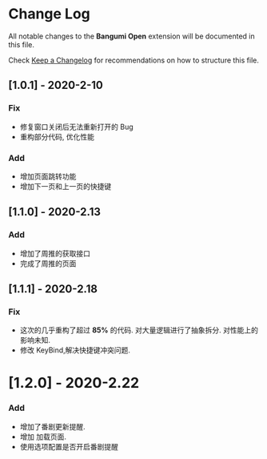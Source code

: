 # Change Log

All notable changes to the **Bangumi Open** extension will be documented in this file.

Check [Keep a Changelog](http://keepachangelog.com/) for recommendations on how to structure this file.

## [1.0.1] - 2020-2-10

### Fix

- 修复窗口关闭后无法重新打开的 Bug
- 重构部分代码, 优化性能

### Add

- 增加页面跳转功能
- 增加下一页和上一页的快捷键

## [1.1.0] - 2020-2.13

### Add

- 增加了周推的获取接口
- 完成了周推的页面

## [1.1.1] - 2020-2.18

### Fix

- 这次的几乎重构了超过 **85%** 的代码. 对大量逻辑进行了抽象拆分. 对性能上的影响未知.
- 修改 KeyBind,解决快捷键冲突问题.

# [1.2.0] - 2020-2.22

### Add

- 增加了番剧更新提醒.
- 增加 加载页面.
- 使用选项配置是否开启番剧提醒